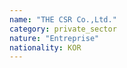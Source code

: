 ```yaml
---
name: "THE CSR Co.,Ltd."
category: private_sector
nature: "Entreprise"
nationality: KOR
---
```

    